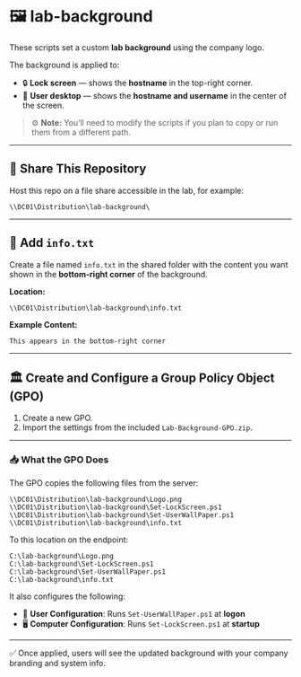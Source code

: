 # 🖼️ lab-background

These scripts set a custom **lab background** using the company logo.

The background is applied to:

- 🔒 **Lock screen** — shows the **hostname** in the top-right corner.
- 👤 **User desktop** — shows the **hostname and username** in the center of the screen.

> ⚙️ **Note:** You’ll need to modify the scripts if you plan to copy or run them from a different path.

---

## 📂 Share This Repository

Host this repo on a file share accessible in the lab, for example:

```
\\DC01\Distribution\lab-background\
```

---

## 📝 Add `info.txt`

Create a file named `info.txt` in the shared folder with the content you want shown in the **bottom-right corner** of the background.

**Location:**

```
\\DC01\Distribution\lab-background\info.txt
```

**Example Content:**

```
This appears in the bottom-right corner
```

---

## 🏛️ Create and Configure a Group Policy Object (GPO)

1. Create a new GPO.
2. Import the settings from the included `Lab-Background-GPO.zip`.

---

### 📥 What the GPO Does

The GPO copies the following files from the server:

```
\\DC01\Distribution\lab-background\Logo.png
\\DC01\Distribution\lab-background\Set-LockScreen.ps1
\\DC01\Distribution\lab-background\Set-UserWallPaper.ps1
\\DC01\Distribution\lab-background\info.txt
```

To this location on the endpoint:

```
C:\lab-background\Logo.png
C:\lab-background\Set-LockScreen.ps1
C:\lab-background\Set-UserWallPaper.ps1
C:\lab-background\info.txt
```

It also configures the following:

- 🧑 **User Configuration**: Runs `Set-UserWallPaper.ps1` at **logon**
- 🖥️ **Computer Configuration**: Runs `Set-LockScreen.ps1` at **startup**

---

✅ Once applied, users will see the updated background with your company branding and system info.
